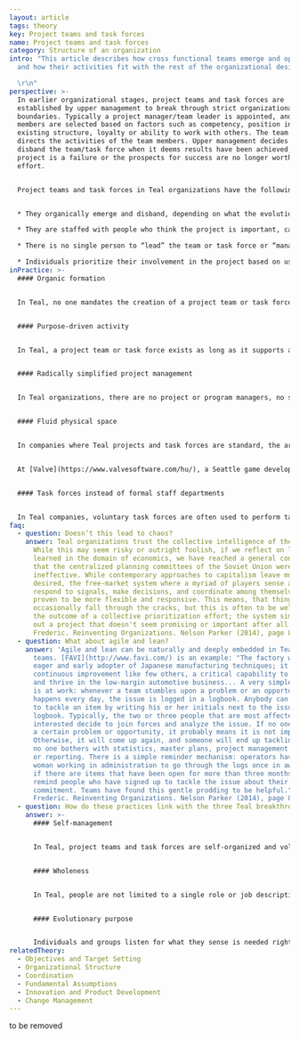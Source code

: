 ```yaml
---
layout: article
tags: theory
key: Project teams and task forces
name: Project teams and task forces
category: Structure of an organization
intro: "This article describes how cross functional teams emerge and operate,
  and how their activities fit with the rest of the organizational design.\r

  \r\n"
perspective: >-
  In earlier organizational stages, project teams and task forces are
  established by upper management to break through strict organizational
  boundaries. Typically a project manager/team leader is appointed, and team
  members are selected based on factors such as competency, position in the
  existing structure, loyalty or ability to work with others. The team leader
  directs the activities of the team members. Upper management decides to
  disband the team/task force when it deems results have been achieved, the
  project is a failure or the prospects for success are no longer worth the
  effort.


  Project teams and task forces in Teal organizations have the following characteristics:


  * They organically emerge and disband, depending on what the evolutionary purpose of the organization calls for at the time. They are not appointed by someone given authority to do so.

  * They are staffed with people who think the project is important, can and will attend to the project immediately, and are not necessarily the “best educated or best experienced persons for the job”.

  * There is no single person to “lead” the team or task force or “manage” the project.

  * Individuals prioritize their involvement in the project based on usually one or more of these measures: What is most important? Most urgent? Most fun?
inPractice: >-
  #### Organic formation


  In Teal, no one mandates the creation of a project team or task force. It is created when a number of people see a need and are willing to contribute to it. No one is appointed based on their competence or position in the organization. Anyone can start a project team. If no one can spare time for the project, there is a collective trust that it's probably not important right now.


  #### Purpose-driven activity


  In Teal, a project team or task force exists as long as it supports a specific part of the organization's evolutionary purpose. When it has - or if it doesn't - it withers and dies, or transforms into something new. Team members prioritize their involvement depending on what they sense is the most important, most urgent or most fun to do. If the creator of a project cannot motivate people to contribute, he should ask himself: Is my project aligned with the organization's purpose? Is another project attracting the people I need? If so, how can our two projects support each other?


  #### Radically simplified project management


  In Teal organizations, there are no project or program managers, no software systems or Gantt charts to organize or control the various projects underway. There is minimal project budgeting, no master plan and rarely a timeline. A huge amount of time is freed by dropping all the formalities of project planning— writing the plan, getting approval, reporting on progress, explaining variations, rescheduling, and re-estimating, not to mention the politics that go into securing resources for one’s project or to find someone to blame when projects are over time or over budget.^\[Laloux, Frederic (2014-02-09). Reinventing Organizations: A Guide to Creating Organizations Inspired by the Next Stage of Human Consciousness (Kindle Locations 1924-1927). Nelson Parker. Kindle Edition.]


  #### Fluid physical space


  In companies where Teal projects and task forces are standard, the architectural layout may be designed to support a fluid structure. The office at Sun Hydraulics is a big open space with custom-designed cubicles that go only waist high. At a glance, people can see who is there and can overhear many conversations. It greatly improves collaboration, colleagues say.


  At [Valve](https://www.valvesoftware.com/hu/), a Seattle game developer, all employees have desks on wheels. They roll their desks around depending on the projects they join or leave. The company has even designed an intranet app so colleagues could locate each other easily. It displays an office map, in real-time, showing where people have plugged in their computers.^\[Laloux, Frederic. Reinventing Organizations. Nelson Parker (2014), page 85-6]


  #### Task forces instead of formal staff departments


  In Teal companies, voluntary task forces are often used to perform tasks typically carried out by traditional staff departments. This has multiple benefits: Employees can find ways to express talents and gifts their primary role might not call for. They can develop areas of expertise that can then be shared with others in the organization. Task forces are also formidable learning opportunities; people pick up technical and leadership skills from more experienced colleagues in a modern-day form of apprenticeship. \[Laloux, Frederic. Reinventing Organizations. Nelson Parker (2014), page 90] See also Staff Functions
faq:
  - question: Doesn’t this lead to chaos?
    answer: Teal organizations trust the collective intelligence of the system.
      While this may seem risky or outright foolish, if we reflect on lessons
      learned in the domain of economics, we have reached a general consensus
      that the centralized planning committees of the Soviet Union were
      ineffective. While contemporary approaches to capitalism leave much to be
      desired, the free-market system where a myriad of players sense and
      respond to signals, make decisions, and coordinate among themselves has
      proven to be more flexible and responsive. This means, that things
      occasionally fall through the cracks, but this is often to be welcomed as
      the outcome of a collective prioritization effort; the system simply roots
      out a project that doesn't seem promising or important after all.^[Laloux,
      Frederic. Reinventing Organizations. Nelson Parker (2014), page 85-6]
  - question: What about agile and lean?
    answer: 'Agile and lean can be naturally and deeply embedded in Teal project
      teams. [FAVI](http://www.favi.com/) is an example: "The factory was an
      eager and early adopter of Japanese manufacturing techniques; it masters
      continuous improvement like few others, a critical capability to survive
      and thrive in the low-margin automotive business... A very simple process
      is at work: whenever a team stumbles upon a problem or an opportunity, as
      happens every day, the issue is logged in a logbook. Anybody can volunteer
      to tackle an item by writing his or her initials next to the issue in the
      logbook. Typically, the two or three people that are most affected or
      interested decide to join forces and analyze the issue. If no one picks up
      a certain problem or opportunity, it probably means it is not important.
      Otherwise, it will come up again, and someone will end up tackling it...
      no one bothers with statistics, master plans, project management software,
      or reporting. There is a simple reminder mechanism: operators have asked a
      woman working in administration to go through the logs once in awhile, and
      if there are items that have been open for more than three months, to
      remind people who have signed up to tackle the issue about their
      commitment. Teams have found this gentle prodding to be helpful."^[Laloux,
      Frederic. Reinventing Organizations. Nelson Parker (2014), page 89]'
  - question: How do these practices link with the three Teal breakthroughs?
    answer: >-
      #### Self-management


      In Teal, project teams and task forces are self-organized and voluntary. They are not created by upper management or commanded by a team leader.


      #### Wholeness


      In Teal, people are not limited to a single role or job description. They can join teams and task forces that match their interests and talents and are encouraged to use both their rational and intuitive minds to prioritize which projects to join.


      #### Evolutionary purpose


      Individuals and groups listen for what they sense is needed right now, and form project teams as required. Likewise, they trust, that if no one can find time to work on the project, it's because it's not important to the organization’s purpose right now.
relatedTheory:
  - Objectives and Target Setting
  - Organizational Structure
  - Coordination
  - Fundamental Assumptions
  - Innovation and Product Development
  - Change Management
---
```

to be removed